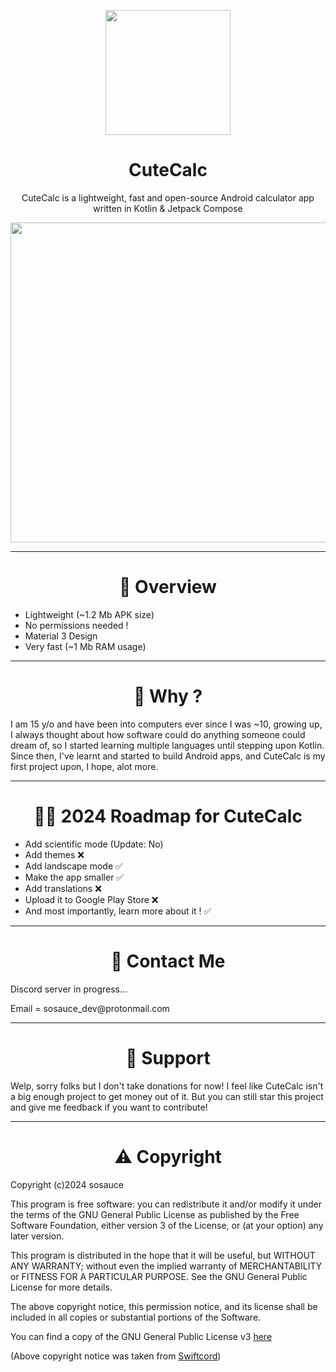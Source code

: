 <p align=center><image src="https://i.ibb.co/n8YkmBm/pink-icon.png" height="200" /></p>
<h1 align="center">CuteCalc</h1>
<p align="center">CuteCalc is a lightweight, fast and open-source Android calculator app written in Kotlin & Jetpack Compose</p>
<p align=center><image src="https://i.ibb.co/B6TkXyw/1.jpg" height="512" /></p>

---
<h1 align=center>👀 Overview</h1>

- Lightweight (~1.2 Mb APK size)
- No permissions needed !
- Material 3 Design
- Very fast (~1 Mb RAM usage)

---
<h1 align=center>🤔 Why ?</h1>

<p>I am 15 y/o and have been into computers ever since I was ~10, growing up, I always thought about how software could do anything someone could dream of, so I started learning multiple languages until stepping upon Kotlin. Since then, I've learnt and started to build Android apps, and CuteCalc is my first project upon, I hope, alot more. </p>

---
<h1 align=center>🏃‍♂️ 2024 Roadmap for CuteCalc</h1>

- Add scientific mode (Update: No)
- Add themes ❌
- Add landscape mode ✅
- Make the app smaller ✅
- Add translations ❌
- Upload it to Google Play Store ❌
- And most importantly, learn more about it ! ✅

---
<h1 align=center>💬 Contact Me</h1>
<p>Discord server in progress...</p>
<p>Email = sosauce_dev@protonmail.com</p>

---
<h1 align=center>🤑 Support</h1>

<p>Welp, sorry folks but I don't take donations for now! I feel like CuteCalc isn't a big enough project to get money out of it. But you can still star this project and give me feedback if you want to contribute!</p>

---
<h1 align=center>⚠️ Copyright</h1>

<p>Copyright (c)2024 sosauce

This program is free software: you can redistribute it and/or modify
it under the terms of the GNU General Public License as published by
the Free Software Foundation, either version 3 of the License, or
(at your option) any later version.

This program is distributed in the hope that it will be useful,
but WITHOUT ANY WARRANTY; without even the implied warranty of
MERCHANTABILITY or FITNESS FOR A PARTICULAR PURPOSE. See the
GNU General Public License for more details.

The above copyright notice, this permission notice, and its license shall be included in all copies or substantial portions of the Software.

You can find a copy of the GNU General Public License v3 [here](https://www.gnu.org/licenses/)

(Above copyright notice was taken from [Swiftcord](https://github.com/SwiftcordApp/Swiftcord/blob/main/README.md))</p>

